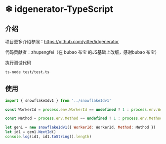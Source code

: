 #  ❄ idgenerator-TypeScript

## 介绍

项目更多介绍参照：https://github.com/yitter/idgenerator

代码贡献者：zhupengfei（在 bubao 布宝 的JS基础上改版，感谢bubao 布宝）


执行测试代码

```bash
ts-node test/test.ts
```



## 使用

```js
import { snowflakeIdv1 } from '../snowflakeIdv1'

const WorkerId = process.env.WorkerId == undefined ? 1 : process.env.WorkerId

const Method = process.env.Method == undefined ? 1 : process.env.Method

let gen1 = new snowflakeIdv1({ WorkerId: WorkerId, Method: Method })
let id1 = gen1.NextId()
console.log(id1, id1.toString().length)

```


